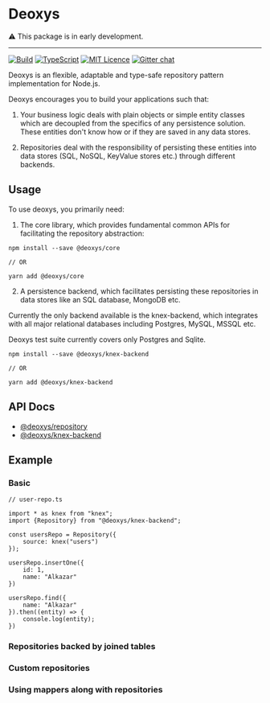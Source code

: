 # Deoxys

:warning: This package is in early development.

---

[![Build](https://travis-ci.org/deoxys-node/deoxys.svg?branch=master)](https://travis-ci.org/deoxys-node/deoxys)
[![TypeScript](https://badges.frapsoft.com/typescript/code/typescript.png?v=101)](https://github.com/ellerbrock/typescript-badges/)
[![MIT Licence](https://badges.frapsoft.com/os/mit/mit.png?v=103)](https://opensource.org/licenses/mit-license.php)
[![Gitter chat](https://badges.gitter.im/gitterHQ/gitter.png)](https://gitter.im/deoxys-node/Lobby)

Deoxys is an flexible, adaptable and type-safe repository pattern implementation for Node.js.

Deoxys encourages you to build your applications such that:

1. Your business logic deals with plain objects or simple entity classes which are decoupled from the specifics of any persistence solution. These entities don't know how or if they are saved in any data stores.

2. Repositories deal with the responsibility of persisting these entities into data stores (SQL, NoSQL, KeyValue stores etc.) through different backends.

## Usage

To use deoxys, you primarily need:

1. The core library, which provides fundamental common APIs for facilitating the repository abstraction:

```
npm install --save @deoxys/core

// OR

yarn add @deoxys/core
```

2. A persistence backend, which facilitates persisting these repositories in data stores like an SQL database, MongoDB etc.

Currently the only backend available is the knex-backend, which integrates with all major relational databases including Postgres, MySQL, MSSQL etc.

Deoxys test suite currently covers only Postgres and Sqlite.

```
npm install --save @deoxys/knex-backend

// OR

yarn add @deoxys/knex-backend
```

## API Docs

- [@deoxys/repository](https://deoxys-node.github.io/deoxys/packages/repository/docs/index.html)
- [@deoxys/knex-backend](https://deoxys-node.github.io/deoxys/packages/knex-backend/docs/index.html)

## Example

### Basic

```
// user-repo.ts

import * as knex from "knex";
import {Repository} from "@deoxys/knex-backend";

const usersRepo = Repository({
    source: knex("users")
});

usersRepo.insertOne({
    id: 1,
    name: "Alkazar"
})

usersRepo.find({
    name: "Alkazar"
}).then((entity) => {
    console.log(entity);
})
```

### Repositories backed by joined tables

### Custom repositories

### Using mappers along with repositories

